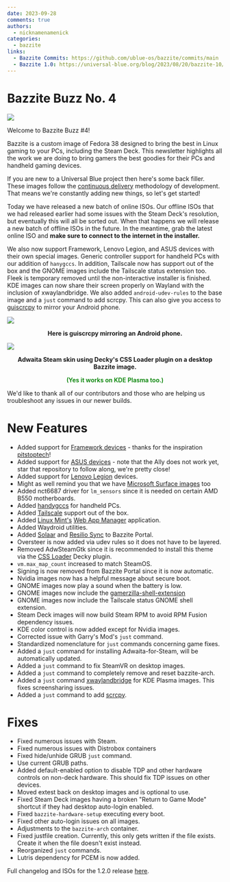 ```yaml
---
date: 2023-09-28
comments: true
authors: 
  - nicknamenamenick
categories:
  - bazzite
links:
  - Bazzite Commits: https://github.com/ublue-os/bazzite/commits/main
  - Bazzite 1.0: https://universal-blue.org/blog/2023/08/20/bazzite-10/
---
```

# Bazzite Buzz No. 4

![](https://hackmd.io/_uploads/rJy2vAjka.jpg)

Welcome to Bazzite Buzz #4!</p> 

Bazzite is a custom image of Fedora 38 designed to bring the best in Linux gaming to your PCs, including the Steam Deck. This newsletter highlights all the work we are doing to bring gamers the best goodies for their PCs and handheld gaming devices.

If you are new to a Universal Blue project then here's some back filler. These images follow the [continuous delivery](https://continuousdelivery.com/) methodology of development. That means we're constantly adding new things, so let's get started!

Today we have released a new batch of online ISOs.  Our offline ISOs that we had released earlier had some issues with the Steam Deck's resolution, but eventually this will all be sorted out. When that happens we will release a new batch of offline ISOs in the future.  In the meantime, grab the latest online ISO and **make sure to connect to the internet in the installer.**
   
We also now support Framework, Lenovo Legion, and ASUS devices with their own special images.  Generic controller support for handheld PCs with our addition of `hanygccs`.  In addition, Tailscale now has support out of the box and the GNOME images include the Tailscale status extension too.  Fleek is temporary removed until the non-interactive installer is finished.  KDE images can now share their screen properly on Wayland with the inclusion of xwaylandbridge.  We also added `android-udev-rules` to the base image and a `just` command to add scrcpy.  This can also give you access to [guiscrcpy](https://guiscrcpy.srev.in/) to mirror your Android phone.

![](https://hackmd.io/_uploads/SyQMrBCkp.png)

<p style="text-align: center;font-weight: bold">Here is guiscrcpy mirroring an Android phone.</p>

![](https://hackmd.io/_uploads/ry4U7bpk6.png)
<p style="text-align: center;font-weight: bold">Adwaita Steam skin using Decky's CSS Loader plugin on a desktop Bazzite image.</p>
<p style="text-align: center; font-weight: 600; color: green">(Yes it works on KDE Plasma too.) </p>

We'd like to thank all of our contributors and those who are helping us troubleshoot any issues in our newer builds.



# New Features
- Added support for [Framework devices](https://github.com/ublue-os/framework) - thanks for the inspiration [pitstoptech](https://www.youtube.com/watch?v=zd6WtTUf-30)!
- Added support for [ASUS devices](https://github.com/ublue-os/asus/) - note that the Ally does not work yet, star that repository to follow along, we're pretty close! 
- Added support for [Lenovo Legion](https://github.com/ublue-os/legion) devices.
- Might as well remind you that we have [Microsoft Surface images](https://github.com/ublue-os/surface) too
- Added nct6687 driver for `lm_sensors` since it is needed on certain AMD B550 motherboards.
- Added [handygccs](https://github.com/ShadowBlip/HandyGCCS) for handheld PCs.
- Added [Tailscale](https://github.com/tailscale/tailscale) support out of the box.
- Added [Linux Mint's](https://linuxmint.com/) [Web App Manager](https://github.com/linuxmint/webapp-manager) application.
- Added Waydroid utilities.
- Added [Solaar](https://github.com/pwr-Solaar/Solaar) and [Resilio Sync](https://www.resilio.com/individuals/) to Bazzite Portal.
- Oversteer is now added via udev rules so it does not have to be layered. 
- Removed AdwSteamGtk since it is recommended to install this theme via the [CSS Loader](https://github.com/suchmememanyskill/SDH-CssLoader) Decky plugin.
- `vm.max_map_count` increased to match SteamOS.
- Signing is now removed from Bazzite Portal since it is now automatic.
- Nvidia images now has a helpful message about secure boot.
- GNOME images now play a sound when the battery is low.
- GNOME images now include the [gamerzilla-shell-extension](https://github.com/dulsi/gamerzilla-shell-extension)
- GNOME images now include the Tailscale status GNOME shell extension. 
- Steam Deck images will now build Steam RPM to avoid RPM Fusion dependency issues.
- KDE color control is now added except for Nvidia images.
- Corrected issue with Garry's Mod's `just` command.
- Standardized nomenclature for `just` commands concerning game fixes.
- Added a `just` command for installing Adwaita-for-Steam, will be automatically updated.
- Added a `just` command to fix SteamVR on desktop images.
- Added a `just` command to completely remove and reset bazzite-arch.
- Added a `just` command [xwaylandbridge](https://github.com/KDE/xwaylandvideobridge) for KDE Plasma images.  This fixes screensharing issues.
- Added a `just` command to add [scrcpy](https://github.com/Genymobile/scrcpy).

# Fixes
- Fixed numerous issues with Steam.
- Fixed numerous issues with Distrobox containers
- Fixed hide/unhide GRUB `just` command.
- Use current GRUB paths.
- Added default-enabled option to disable TDP and other hardware controls on non-deck hardware.  This should fix TDP issues on other devices.
- Moved extest back on desktop images and is optional to use. 
- Fixed Steam Deck images having a broken "Return to Game Mode" shortcut if they had desktop auto-login enabled.
- Fixed `bazzite-hardware-setup` executing every boot.
- Fixed other auto-login issues on all images.
- Adjustments to the `bazzite-arch` container.
-  Fixed justfile creation.  Currently, this only gets written if the file exists. Create it when the file doesn't exist instead.
-  Reorganized `just` commands.
-  Lutris dependency for PCEM is now added.


Full changelog and ISOs for the 1.2.0 release [here](https://github.com/ublue-os/bazzite/releases/tag/v1.2.0).
